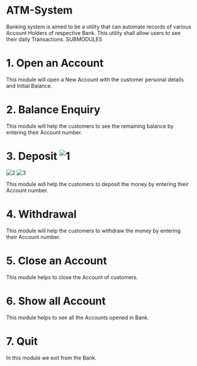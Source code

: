 # ATM-System
Banking system is aimed to be a utility that can automate records of various Account Holders of respective Bank. This utility shall allow users to see their daily Transactions.
SUBMODULES

# 1. Open an Account
  This module will open a New Account with the customer personal details and Initial Balance.
# 2. Balance Enquiry
  This module will help the customers to see the remaining balance by entering       their Account number.
# 3. Deposit ![1](https://user-images.githubusercontent.com/69359941/129831321-8279e9b8-14f4-4625-bbce-120c9936e017.png)
![2](https://user-images.githubusercontent.com/69359941/129831356-d1a91f3d-993e-4bfd-98ba-1f73d524cb4e.png)
![3](https://user-images.githubusercontent.com/69359941/129831360-dac9109b-ea61-4148-b3e2-e1ab2a13f6ce.png)

  This module will help the customers to deposit the money by entering their        Account number.
# 4. Withdrawal
  This module will help the customers to withdraw the money by entering their Account number.
# 5. Close an Account
  This module helps to close the Account of customers. 
# 6. Show all Account
  This module helps to see all the Accounts opened in Bank.
# 7. Quit 
  In this module we exit from the Bank.
